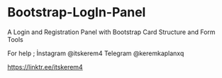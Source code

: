 # Bootstrap-LogIn-Panel

A Login and Registration Panel with Bootstrap Card Structure and Form Tools

For help ;
İnstagram @itskerem4
Telegram @keremkaplanxq

https://linktr.ee/itskerem4
